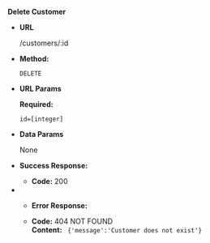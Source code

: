 **Delete Customer**

* **URL**

  /customers/:id

* **Method:**

  `DELETE`
  
*  **URL Params**

   **Required:**
 
   `id=[integer]`

* **Data Params**

    None

* **Success Response:**

  * **Code:** 200 <br />

* * **Error Response:**

  * **Code:** 404 NOT FOUND <br />
    **Content:** ` {'message':'Customer does not exist'}`